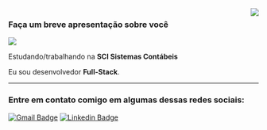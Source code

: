 <img align='right' src="https://github-readme-stats.vercel.app/api?username=jvmuller&show_icons=true&title_color=783c00&text_color=af552e&icon_color=783c00&bg_color=f8efd4&cache_seconds=2300">

### Faça um breve apresentação sobre você

<img src="https://img.shields.io/static/v1?label=Overview&message=JOAO+MULLER&color=f8efd4&style=for-the-badge&logo=GitHub">

<p>

Estudando/trabalhando na **SCI Sistemas Contábeis**<br/>

Eu sou desenvolvedor **Full-Stack**.


</p>
<hr>

### Entre em contato comigo em algumas dessas redes sociais:

[![Gmail Badge](https://img.shields.io/badge/-Email-f8efd4?style=flat-square&logo=Gmail&logoColor=783c00&link=mailto:muller.joaovitor00@gmail.com)](mailto:muller.joaovitor00@gmail.com)
[![Linkedin Badge](https://img.shields.io/badge/-LinkedIn-f8efd4?style=flat-square&logo=Linkedin&logoColor=783c00&link=https://www.linkedin.com/in/joaomuller00/)](https://www.linkedin.com/in/joaomuller00/)
